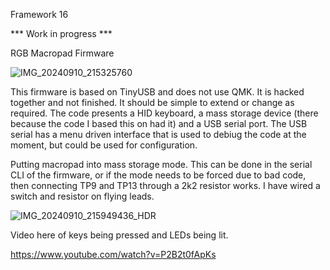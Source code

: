 Framework 16

*** Work in progress ***

RGB Macropad Firmware

![IMG_20240910_215325760](https://github.com/user-attachments/assets/a20ad5b8-39f2-4137-b010-67167023473f)

This firmware is based on TinyUSB and does not use QMK. It is hacked together and not finished. It should be simple to extend or change as required.
The code presents a HID keyboard, a mass storage device (there because the code I based this on had it) and a USB serial port. The USB serial has a menu driven interface that is used to debiug the code at the moment, but could be used for configuration.



Putting macropad into mass storage mode.
This can be done in the serial CLI of the firmware, or if the mode needs to be forced due to bad code, then connecting TP9 and TP13 through a 2k2 resistor works. I have wired a switch and resistor on flying leads.

![IMG_20240910_215949436_HDR](https://github.com/user-attachments/assets/fb47f64d-cf3e-4d0f-a3de-08ecaf15d2c9)

Video here of keys being pressed and LEDs being lit.

https://www.youtube.com/watch?v=P2B2t0fApKs
